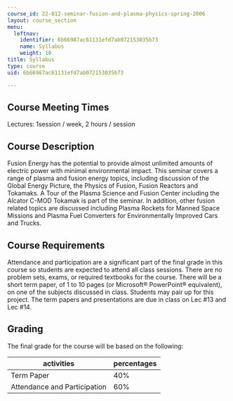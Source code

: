 ```yaml
---
course_id: 22-012-seminar-fusion-and-plasma-physics-spring-2006
layout: course_section
menu:
  leftnav:
    identifier: 6b66987ac61131efd7ab072153035b73
    name: Syllabus
    weight: 10
title: Syllabus
type: course
uid: 6b66987ac61131efd7ab072153035b73

---
```


Course Meeting Times
--------------------

Lectures: 1session / week, 2 hours / session

Course Description
------------------

Fusion Energy has the potential to provide almost unlimited amounts of electric power with minimal environmental impact. This seminar covers a range of plasma and fusion energy topics, including discussion of the Global Energy Picture, the Physics of Fusion, Fusion Reactors and Tokamaks. A Tour of the Plasma Science and Fusion Center including the Alcator C-MOD Tokamak is part of the seminar. In addition, other fusion related topics are discussed including Plasma Rockets for Manned Space Missions and Plasma Fuel Converters for Environmentally Improved Cars and Trucks.

Course Requirements
-------------------

Attendance and participation are a significant part of the final grade in this course so students are expected to attend all class sessions. There are no problem sets, exams, or required textbooks for the course. There will be a short term paper, of 1 to 10 pages (or Microsoft® PowerPoint® equivalent), on one of the subjects discussed in class. Students may pair up for this project. The term papers and presentations are due in class on Lec #13 and Lec #14.

Grading
-------

The final grade for the course will be based on the following:

| activities | percentages |
| --- | --- |
| Term Paper | 40% |
| Attendance and Participation | 60%